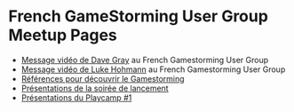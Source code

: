 # French GameStorming User Group Meetup Pages
- [Message vidéo de Dave Gray](https://www.dropbox.com/s/h22xgziswdg8cs7/Gamestorming_France_Message_From_Dave_Gray.mp4) au French Gamestorming User Group
- [Message vidéo de Luke Hohmann](https://www.dropbox.com/s/u1gw51aa2plt4kc/Message%20from%20Luke%20Hohmann%20for%20FGSUG.mp4) au French Gamestorming User Group
- [Références pour découvrir le Gamestorming](http://www.meetup.com/French-GameStorming-User-Group/pages/R%C3%A9f%C3%A9rences/)
- [Présentations de la soirée de lancement](playcamp0.md)
- [Présentations du Playcamp #1](playcamp1.md)
